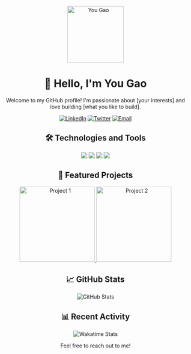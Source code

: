 <!-- Header -->
<p align="center">
  <img src="your-profile-image-url-here" alt="You Gao" width="150px">
</p>

<h1 align="center">👋 Hello, I'm You Gao</h1>

<!-- Introduction -->
<p align="center">
  Welcome to my GitHub profile! I'm passionate about [your interests] and love building [what you like to build].
</p>

<!-- Social and Contact Badges -->
<p align="center">
  <a href="https://www.linkedin.com/in/yourusername" target="_blank"><img alt="LinkedIn" src="https://img.shields.io/badge/-LinkedIn-blue?style=flat-square&logo=linkedin"></a>
  <a href="https://twitter.com/yourusername" target="_blank"><img alt="Twitter" src="https://img.shields.io/badge/-Twitter-blue?style=flat-square&logo=twitter"></a>
  <a href="mailto:youremail@gmail.com"><img alt="Email" src="https://img.shields.io/badge/-Email-red?style=flat-square&logo=gmail"></a>
</p>

<!-- Technologies and Tools -->
<h2 align="center">🛠️ Technologies and Tools</h2>
<p align="center">
  <img src="https://img.shields.io/badge/Code-Python-success?style=flat-square&logo=python">
  <img src="https://img.shields.io/badge/Code-JavaScript-success?style=flat-square&logo=javascript">
  <img src="https://img.shields.io/badge/Tools-Visual%20Studio%20Code-blue?style=flat-square&logo=visual-studio-code">
  <img src="https://img.shields.io/badge/Cloud-AWS-orange?style=flat-square&logo=amazon-aws">
  <!-- Add more badges for your preferred technologies -->
</p>

<!-- Projects Section -->
<h2 align="center">🚀 Featured Projects</h2>
<p align="center">
  <a href="https://github.com/yourusername/project1" target="_blank">
    <img src="project1-thumbnail.png" alt="Project 1" width="200px">
  </a>
  <a href="https://github.com/yourusername/project2" target="_blank">
    <img src="project2-thumbnail.png" alt="Project 2" width="200px">
  </a>
  <!-- Add more featured projects with thumbnails -->
</p>

<!-- GitHub Stats -->
<h2 align="center">📈 GitHub Stats</h2>
<p align="center">
  <img src="https://github-readme-stats.vercel.app/api?username=You-Gao&show_icons=true&count_private=true&theme=dark" alt="GitHub Stats">
</p>

<!-- Recent Activity -->
<h2 align="center">📊 Recent Activity</h2>
<p align="center">
  <img src="https://github-readme-stats.vercel.app/api/wakatime?username=You-Gao&theme=dark" alt="Wakatime Stats">
</p>

<!-- Footer -->
<p align="center">
  Feel free to reach out to me!
</p>
